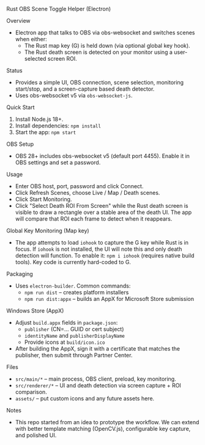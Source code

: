 Rust OBS Scene Toggle Helper (Electron)

Overview
- Electron app that talks to OBS via obs-websocket and switches scenes when either:
  - The Rust map key (G) is held down (via optional global key hook).
  - The Rust death screen is detected on your monitor using a user-selected screen ROI.

Status
- Provides a simple UI, OBS connection, scene selection, monitoring start/stop, and a screen-capture based death detector.
- Uses obs-websocket v5 via `obs-websocket-js`.

Quick Start
1) Install Node.js 18+.
2) Install dependencies: `npm install`
3) Start the app: `npm start`

OBS Setup
- OBS 28+ includes obs-websocket v5 (default port 4455). Enable it in OBS settings and set a password.

Usage
- Enter OBS host, port, password and click Connect.
- Click Refresh Scenes, choose Live / Map / Death scenes.
- Click Start Monitoring.
- Click "Select Death ROI From Screen" while the Rust death screen is visible to draw a rectangle over a stable area of the death UI. The app will compare that ROI each frame to detect when it reappears.

Global Key Monitoring (Map key)
- The app attempts to load `iohook` to capture the G key while Rust is in focus. If `iohook` is not installed, the UI will note this and only death detection will function. To enable it: `npm i iohook` (requires native build tools). Key code is currently hard-coded to G.

Packaging
- Uses `electron-builder`. Common commands:
  - `npm run dist` – creates platform installers
  - `npm run dist:appx` – builds an AppX for Microsoft Store submission

Windows Store (AppX)
- Adjust `build.appx` fields in `package.json`:
  - `publisher` (CN=... GUID or cert subject)
  - `identityName` and `publisherDisplayName`
  - Provide icons at `build/icon.ico`
- After building the AppX, sign it with a certificate that matches the publisher, then submit through Partner Center.

Files
- `src/main/*` – main process, OBS client, preload, key monitoring.
- `src/renderer/*` – UI and death detection via screen capture + ROI comparison.
- `assets/` – put custom icons and any future assets here.

Notes
- This repo started from an idea to prototype the workflow. We can extend with better template matching (OpenCV.js), configurable key capture, and polished UI.


